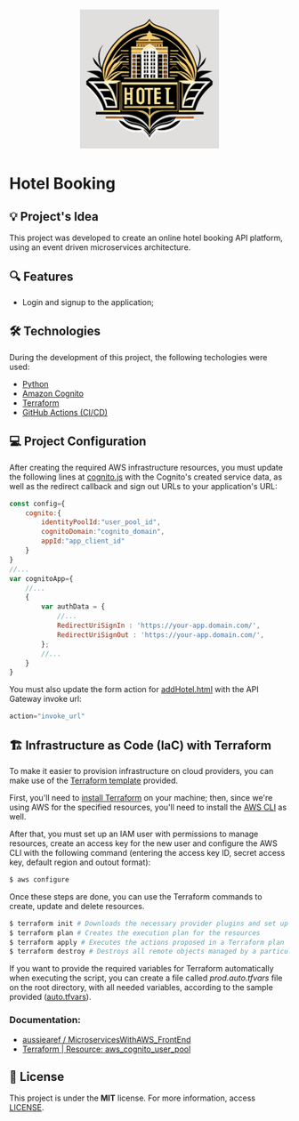 <h1 align="center"><img alt="Hotel Booking" title="Hotel Booking" src=".github/logo.png" width="250" /></h1>

# Hotel Booking

## 💡 Project's Idea

This project was developed to create an online hotel booking API platform, using an event driven microservices architecture.

## 🔍 Features

* Login and signup to the application;

## 🛠 Technologies

During the development of this project, the following techologies were used:

- [Python](https://www.python.org/)
- [Amazon Cognito](https://aws.amazon.com/pt/cognito/)
- [Terraform](https://www.terraform.io/)
- [GitHub Actions (CI/CD)](https://github.com/features/actions)

## 💻 Project Configuration

After creating the required AWS infrastructure resources, you must update the following lines at [cognito.js](./web-app/scripts/cognito.js) with the Cognito's created service data, as well as the redirect callback and sign out URLs to your application's URL:

```javascript
const config={
    cognito:{
        identityPoolId:"user_pool_id",
        cognitoDomain:"cognito_domain",
        appId:"app_client_id"
    }
}
//...
var cognitoApp={
    //...
    {
        var authData = {
            //...
            RedirectUriSignIn : 'https://your-app.domain.com/',
            RedirectUriSignOut : 'https://your-app.domain.com/',
        };
        //...
    }
}
```

You must also update the form action for [addHotel.html](./web-app/addHotel.html) with the API Gateway invoke url:

```javascript
action="invoke_url"
```

## 🏗️ Infrastructure as Code (IaC) with Terraform

To make it easier to provision infrastructure on cloud providers, you can make use of the [Terraform template](main.tf) provided.

First, you'll need to [install Terraform](https://developer.hashicorp.com/terraform/downloads) on your machine; then, since we're using AWS for the specified resources, you'll need to install the [AWS CLI](https://docs.aws.amazon.com/cli/latest/userguide/getting-started-install.html) as well.

After that, you must set up an IAM user with permissions to manage resources, create an access key for the new user and configure the AWS CLI with the following command (entering the access key ID, secret access key, default region and outout format):

```bash
$ aws configure
```

Once these steps are done, you can use the Terraform commands to create, update and delete resources.

```bash
$ terraform init # Downloads the necessary provider plugins and set up the working directory
$ terraform plan # Creates the execution plan for the resources
$ terraform apply # Executes the actions proposed in a Terraform plan
$ terraform destroy # Destroys all remote objects managed by a particular Terraform configuration
```

If you want to provide the required variables for Terraform automatically when executing the script, you can create a file called *prod.auto.tfvars* file on the root directory, with all needed variables, according to the sample provided ([auto.tfvars](auto.tfvars)).

### Documentation:
* [aussiearef / MicroservicesWithAWS_FrontEnd](https://github.com/aussiearef/MicroservicesWithAWS_FrontEnd)
* [Terraform | Resource: aws_cognito_user_pool](https://registry.terraform.io/providers/hashicorp/aws/latest/docs/resources/cognito_user_pool#attributes_require_verification_before_update)

## 📄 License

This project is under the **MIT** license. For more information, access [LICENSE](./LICENSE).

